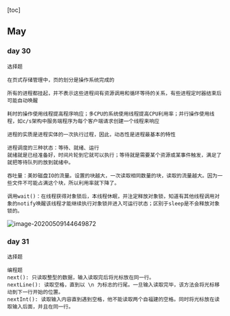 [toc]

## May

### day 30



```
选择题

在页式存储管理中，页的划分是操作系统完成的

所有的进程都挂起，并不表示这些进程间有资源调用和循环等待的关系，有些进程定时器结束后可能自动唤醒

耗时的操作使用线程提高程序响应；多CPU的系统使用线程提高CPU利用率；并行操作使用线程，如c/s架构中服务端程序为每个客户端请求创建一个线程来响应

进程的实质是进程实体的一次执行过程，因此，动态性是进程最基本的特性

进程调度的三种状态：等待、就绪、运行
就绪就是已经准备好，时间片轮到它就可以执行；等待就是需要某个资源或某事件触发，满足了就把等待队列的放到就绪中。

吞吐量：美妙磁盘IO的流量。设置的块越大，一次读取相同数量的块，读取的流量越大。因为一些文件不可能占满这个块，所以利用率就下降了。

调用wait()：在线程获得对象锁后，本线程休眠，并注定释放对象锁，知道有其他线程调用对象的notify唤醒该线程才能继续执行对象锁并进入可运行状态；区别于sleep是不会释放对象锁的。

```

![image-20200509144649872](C:\Users\Administrator\AppData\Roaming\Typora\typora-user-images\image-20200509144649872.png)

### day 31

```
选择题
```

```
编程题
next(): 只读取整型的数据，输入读取完后将光标放在同一行。
nextLine(): 读取空格，直到以 \n 为标志的行尾。一旦输入读取完毕，该方法会将光标移动到下一行开始的位置。
nextInt(): 读取输入内容直到遇到空格，他不能读取两个自福建的空格。同时将光标放在读取输入后面，并且在同一行。

```


